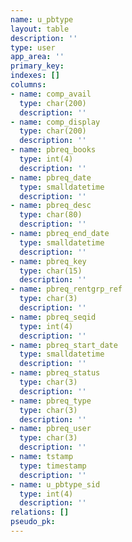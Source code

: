```yaml
---
name: u_pbtype
layout: table
description: ''
type: user
app_area: ''
primary_key: 
indexes: []
columns:
- name: comp_avail
  type: char(200)
  description: ''
- name: comp_display
  type: char(200)
  description: ''
- name: pbreq_books
  type: int(4)
  description: ''
- name: pbreq_date
  type: smalldatetime
  description: ''
- name: pbreq_desc
  type: char(80)
  description: ''
- name: pbreq_end_date
  type: smalldatetime
  description: ''
- name: pbreq_key
  type: char(15)
  description: ''
- name: pbreq_rentgrp_ref
  type: char(3)
  description: ''
- name: pbreq_seqid
  type: int(4)
  description: ''
- name: pbreq_start_date
  type: smalldatetime
  description: ''
- name: pbreq_status
  type: char(3)
  description: ''
- name: pbreq_type
  type: char(3)
  description: ''
- name: pbreq_user
  type: char(3)
  description: ''
- name: tstamp
  type: timestamp
  description: ''
- name: u_pbtype_sid
  type: int(4)
  description: ''
relations: []
pseudo_pk: 
---
```


